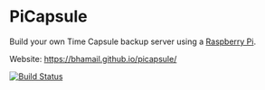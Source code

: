 PiCapsule
=======

Build your own Time Capsule backup server using a [Raspberry Pi](https://www.raspberrypi.org).

Website:
https://bhamail.github.io/picapsule/

[![Build Status](https://github.com/bhamail/picapsule/actions/workflows/build.yml/badge.svg)](https://github.com/bhamail/picapsule/actions)
